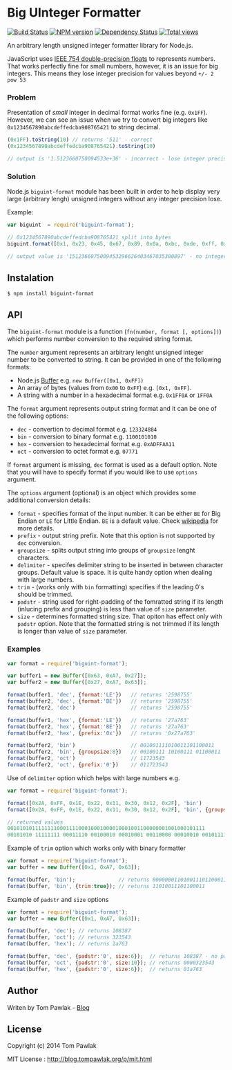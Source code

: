 Big UInteger Formatter 
====
[![Build Status](https://travis-ci.org/T-PWK/biguint-format.png?branch=master)](https://travis-ci.org/T-PWK/biguint-format)  [![NPM version](https://badge.fury.io/js/biguint-format.png)](http://badge.fury.io/js/biguint-format) [![Dependency Status](https://gemnasium.com/T-PWK/biguint-format.svg)](https://gemnasium.com/T-PWK/biguint-format) [![Total views](https://sourcegraph.com/api/repos/github.com/T-PWK/biguint-format/counters/views.png)](https://sourcegraph.com/github.com/T-PWK/biguint-format) 

An arbitrary length unsigned integer formatter library for Node.js.

JavaScript uses [IEEE 754 double-precision floats](http://en.wikipedia.org/wiki/IEEE_floating_point) to represents numbers. That works perfectly fine for small numbers, however, it is an issue for big integers. This means they lose integer precision for values beyond `+/- 2 pow 53`

### Problem ###

Presentation of *small* integer in decimal format works fine (e.g. `0x1FF`). However, we can see an issue when we try to convert big integers like `0x1234567890abcdeffedcba908765421` to string decimal.

```js
(0x1FF).toString(10) // returns '511' - correct
(0x1234567890abcdeffedcba908765421).toString(10) 

// output is '1.5123660750094533e+36' - incorrect - lose integer precision
```

### Solution ###

Node.js `biguint-format` module has been built in order to help display very large (arbitrary lengh) unsigned integers without any integer precision lose.

Example:
```js
var biguint  = require('biguint-format');

// 0x1234567890abcdeffedcba908765421 split into bytes
biguint.format([0x1, 0x23, 0x45, 0x67, 0x89, 0x0a, 0xbc, 0xde, 0xff, 0xed, 0xcb, 0xa9, 0x08, 0x76, 0x54, 0x21], 'dec')

// output value is '1512366075009453296626403467035300897' - no integer precision lose
```
## Instalation ##
```
$ npm install biguint-format
```

## API ##

The `biguint-format` module is a function (`fn(number, format [, options])`) which performs number conversion to the required string format. 

The `number` argument represents an arbitrary lenght unsigned integer number to be converted to string. It can be provided in one of the following formats:
* Node.js [Buffer](http://nodejs.org/api/buffer.html) e.g. `new Buffer([0x1, 0xFF])`
* An array of bytes (values from `0x00` to `0xFF`) e.g. `[0x1, 0xFF]`.
* A string with a number in a hexadecimal format e.g. `0x1FF0A` or `1FF0A`

The `format` argument represents output string format and it can be one of the following options:
* `dec` - convertion to decimal format e.g. `123324884`
* `bin` - conversion to binary format e.g. `1100101010`
* `hex` - conversion to hexadecimal format e.g. `0xADFFAA11`
* `oct` - conversion to octet format e.g. `07771`

If `format` argument is missing, `dec` format is used as a default option. Note that you will have to specify format if you would like to use `options` argument.

The `options` argument (optional) is an object which provides some additional conversion details:
* `format` - specifies format of the input number. It can be either `BE` for Big Endian or `LE` for Little Endian. `BE` is a default value. Check [wikipedia](http://en.wikipedia.org/wiki/Endianness) for more details.
* `prefix` - output string prefix. Note that this option is not supported by `dec` conversion.
* `groupsize` - splits output string into groups of `groupsize` lenght characters.
* `delimiter` - specifes delimiter string to be inserted in between character groups. Default value is space. It is quite handy option when dealing with large numbers.
* `trim` - (works only with `bin` formatting) specifies if the leading 0's should be trimmed.
* `padstr` - string used for right-padding of the fomratted string if its length (inlucing prefix and grouping) is less than value of `size` parameter.
* `size` - determines formatted string size. That opiton has effect only with `padstr` option. Note that the formatted string is not trimmed if its length is longer than value of `size` parameter.

### Examples ###

```js
var format = require('biguint-format');

var buffer1 = new Buffer([0x63, 0xA7, 0x27]);
var buffer2 = new Buffer([0x27, 0xA7, 0x63]);

format(buffer1, 'dec', {format:'LE'})   // returns '2598755'
format(buffer2, 'dec', {format:'BE'})   // returns '2598755'
format(buffer2, 'dec')                  // returns '2598755'

format(buffer1, 'hex', {format:'LE'})   // returns '27a763'
format(buffer2, 'hex', {format:'BE'})   // returns '27a763'
format(buffer2, 'hex', {prefix:'0x'})   // returns '0x27a763'

format(buffer2, 'bin')                  // 001001111010011101100011
format(buffer2, 'bin', {groupsize:8})   // 00100111 10100111 01100011
format(buffer2, 'oct')                  // 11723543
format(buffer2, 'oct', {prefix:'0'})    // 011723543
```

Use of `delimiter` option which helps with large numbers e.g.
```js
var format = require('biguint-format');

format([0x2A, 0xFF, 0x1E, 0x22, 0x11, 0x30, 0x12, 0x2F], 'bin')
format([0x2A, 0xFF, 0x1E, 0x22, 0x11, 0x30, 0x12, 0x2F], 'bin', {groupsize:8})

// returned values
0010101011111111000111100010001000010001001100000001001000101111        // no delimiter
00101010 11111111 00011110 00100010 00010001 00110000 00010010 00101111 // with delimiter
```

Example of `trim` option which works only with binary formatter
```js
var format = require('biguint-format');
var buffer = new Buffer([0x1, 0xA7, 0x63]);

format(buffer, 'bin');              // returns 000000011010011101100011
format(buffer, 'bin', {trim:true}); // returns 11010011101100011
```

Example of `padstr` and `size` options
```js
var format = require('biguint-format');
var buffer = new Buffer([0x1, 0xA7, 0x63]);

format(buffer, 'dec'); // returns 108387
format(buffer, 'oct'); // returns 323543
format(buffer, 'hex'); // returns 1a763

format(buffer, 'dec', {padstr:'0', size:6});  // returns 108387 - no padding effect
format(buffer, 'oct', {padstr:'0', size:10}); // returns 0000323543
format(buffer, 'hex', {padstr:'0', size:6});  // returns 01a763
```

## Author ##
Writen by Tom Pawlak - [Blog](http://blog.tompawlak.org)

## License ##

Copyright (c) 2014 Tom Pawlak

MIT License : http://blog.tompawlak.org/p/mit.html
